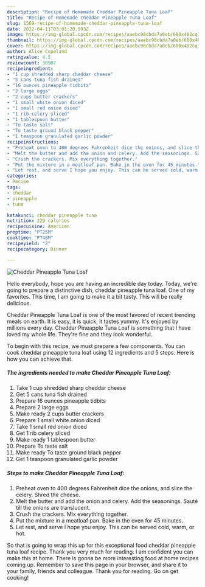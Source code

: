 ```yaml
---
description: "Recipe of Homemade Cheddar Pineapple Tuna Loaf"
title: "Recipe of Homemade Cheddar Pineapple Tuna Loaf"
slug: 1569-recipe-of-homemade-cheddar-pineapple-tuna-loaf
date: 2022-04-11T03:01:20.993Z
image: https://img-global.cpcdn.com/recipes/aaebc98cbda7a0eb/680x482cq70/cheddar-pineapple-tuna-loaf-recipe-main-photo.jpg
thumbnail: https://img-global.cpcdn.com/recipes/aaebc98cbda7a0eb/680x482cq70/cheddar-pineapple-tuna-loaf-recipe-main-photo.jpg
cover: https://img-global.cpcdn.com/recipes/aaebc98cbda7a0eb/680x482cq70/cheddar-pineapple-tuna-loaf-recipe-main-photo.jpg
author: Alice Copeland
ratingvalue: 4.5
reviewcount: 30907
recipeingredient:
- "1 cup shredded sharp cheddar cheese"
- "5 cans tuna fish drained"
- "16 ounces pineapple tidbits"
- "2 large eggs"
- "2 cups butter crackers"
- "1 small white onion diced"
- "1 small red onion diced"
- "1 rib celery sliced"
- "1 tablespoon butter"
- "To taste salt"
- "To taste ground black pepper"
- "1 teaspoon granulated garlic powder"
recipeinstructions:
- "Preheat oven to 400 degrees Fahrenheit dice the onions, and slice the celery. Shred the cheese."
- "Melt the butter and add the onion and celery. Add the seasonings. Sauté till the onions are translucent."
- "Crush the crackers. Mix everything together."
- "Put the mixture in a meatloaf pan. Bake in the oven for 45 minutes."
- "Let rest, and serve I hope you enjoy. This can be served cold, warm, or hot."
categories:
- Recipe
tags:
- cheddar
- pineapple
- tuna

katakunci: cheddar pineapple tuna 
nutrition: 229 calories
recipecuisine: American
preptime: "PT25M"
cooktime: "PT48M"
recipeyield: "2"
recipecategory: Dinner

---
```



![Cheddar Pineapple Tuna Loaf](https://img-global.cpcdn.com/recipes/aaebc98cbda7a0eb/680x482cq70/cheddar-pineapple-tuna-loaf-recipe-main-photo.jpg)

Hello everybody, hope you are having an incredible day today. Today, we're going to prepare a distinctive dish, cheddar pineapple tuna loaf. One of my favorites. This time, I am going to make it a bit tasty. This will be really delicious.



Cheddar Pineapple Tuna Loaf is one of the most favored of recent trending meals on earth. It is easy, it is quick, it tastes yummy. It's enjoyed by millions every day. Cheddar Pineapple Tuna Loaf is something that I have loved my whole life. They're fine and they look wonderful.


To begin with this recipe, we must prepare a few components. You can cook cheddar pineapple tuna loaf using 12 ingredients and 5 steps. Here is how you can achieve that.

<!--inarticleads1-->

##### The ingredients needed to make Cheddar Pineapple Tuna Loaf:

1. Take 1 cup shredded sharp cheddar cheese
1. Get 5 cans tuna fish drained
1. Prepare 16 ounces pineapple tidbits
1. Prepare 2 large eggs
1. Make ready 2 cups butter crackers
1. Prepare 1 small white onion diced
1. Take 1 small red onion diced
1. Get 1 rib celery sliced
1. Make ready 1 tablespoon butter
1. Prepare To taste salt
1. Make ready To taste ground black pepper
1. Get 1 teaspoon granulated garlic powder




<!--inarticleads2-->

##### Steps to make Cheddar Pineapple Tuna Loaf:

1. Preheat oven to 400 degrees Fahrenheit dice the onions, and slice the celery. Shred the cheese.
1. Melt the butter and add the onion and celery. Add the seasonings. Sauté till the onions are translucent.
1. Crush the crackers. Mix everything together.
1. Put the mixture in a meatloaf pan. Bake in the oven for 45 minutes.
1. Let rest, and serve I hope you enjoy. This can be served cold, warm, or hot.




So that is going to wrap this up for this exceptional food cheddar pineapple tuna loaf recipe. Thank you very much for reading. I am confident you can make this at home. There is gonna be more interesting food at home recipes coming up. Remember to save this page in your browser, and share it to your family, friends and colleague. Thank you for reading. Go on get cooking!
